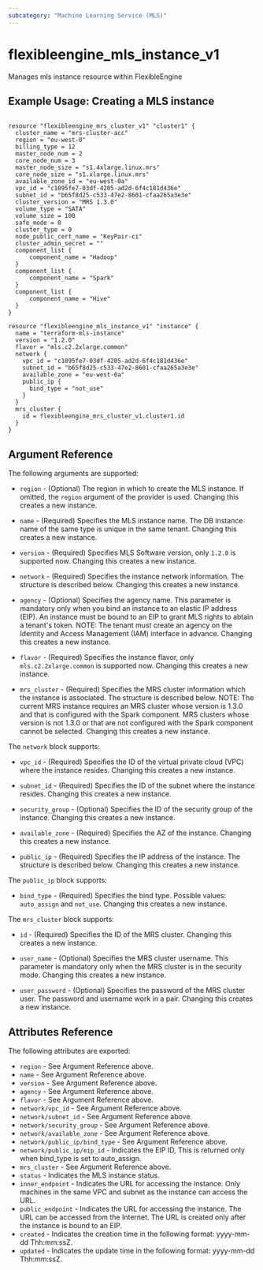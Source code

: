 ```yaml
---
subcategory: "Machine Learning Service (MLS)"
---
```


# flexibleengine\_mls\_instance\_v1

Manages mls instance resource within FlexibleEngine

## Example Usage:  Creating a MLS instance

```hcl

resource "flexibleengine_mrs_cluster_v1" "cluster1" {
  cluster_name = "mrs-cluster-acc"
  region = "eu-west-0"
  billing_type = 12
  master_node_num = 2
  core_node_num = 3
  master_node_size = "s1.4xlarge.linux.mrs"
  core_node_size = "s1.xlarge.linux.mrs"
  available_zone_id = "eu-west-0a"
  vpc_id = "c1095fe7-03df-4205-ad2d-6f4c181d436e"
  subnet_id = "b65f8d25-c533-47e2-8601-cfaa265a3e3e"
  cluster_version = "MRS 1.3.0"
  volume_type = "SATA"
  volume_size = 100
  safe_mode = 0
  cluster_type = 0
  node_public_cert_name = "KeyPair-ci"
  cluster_admin_secret = ""
  component_list {
      component_name = "Hadoop"
  }
  component_list {
      component_name = "Spark"
  }
  component_list {
      component_name = "Hive"
  }
}

resource "flexibleengine_mls_instance_v1" "instance" {
  name = "terraform-mls-instance"
  version = "1.2.0"
  flavor = "mls.c2.2xlarge.common"
  network {
    vpc_id = "c1095fe7-03df-4205-ad2d-6f4c181d436e"
    subnet_id = "b65f8d25-c533-47e2-8601-cfaa265a3e3e"
    available_zone = "eu-west-0a"
    public_ip {
      bind_type = "not_use"
    }
  }
  mrs_cluster {
    id = flexibleengine_mrs_cluster_v1.cluster1.id
  }
}
```

## Argument Reference

The following arguments are supported:

* `region` - (Optional) The region in which to create the MLS instance. If
    omitted, the `region` argument of the provider is used. Changing this
    creates a new instance.

* `name` - (Required) Specifies the MLS instance name. The DB instance name of
    the same type is unique in the same tenant. Changing this creates a new instance.

* `version` - (Required) Specifies MLS Software version, only `1.2.0` is supported now.
  Changing this creates a new instance.

* `network` - (Required) Specifies the instance network information. The structure
  is described below. Changing this creates a new instance.

* `agency` - (Optional) Specifies the agency name. This parameter is mandatory only
  when you bind an instance to an elastic IP address (EIP). An instance must be
  bound to an EIP to grant MLS rights to abtain a tenant's token. NOTE: The tenant
  must create an agency on the Identity and Access Management (IAM) interface in
  advance. Changing this creates a new instance.

* `flavor` - (Required) Specifies the instance flavor, only `mls.c2.2xlarge.common`
  is supported now. Changing this creates a new instance.

* `mrs_cluster` - (Required) Specifies the MRS cluster information which the instance
  is associated. The structure is described below. NOTE: The current MRS instance
  requires an MRS cluster whose version is 1.3.0 and that is configured with the
  Spark component. MRS clusters whose version is not 1.3.0 or that are not configured
  with the Spark component cannot be selected. Changing this creates a new instance.

The `network` block supports:

* `vpc_id` - (Required) Specifies the ID of the virtual private cloud (VPC) where the
  instance resides. Changing this creates a new instance.

* `subnet_id` - (Required) Specifies the ID of the subnet where the instance resides.
  Changing this creates a new instance.

* `security_group` - (Optional) Specifies the ID of the security group of the instance.
  Changing this creates a new instance.

* `available_zone` - (Required) Specifies the AZ of the instance.
  Changing this creates a new instance.

* `public_ip` - (Required) Specifies the IP address of the instance. The structure is
  described below. Changing this creates a new instance.

The `public_ip` block supports:

* `bind_type` - (Required) Specifies the bind type. Possible values: `auto_assign` and
  `not_use`. Changing this creates a new instance.

The `mrs_cluster` block supports:

* `id` - (Required) Specifies the ID of the MRS cluster. Changing this creates a new instance.

* `user_name` - (Optional) Specifies the MRS cluster username. This parameter is mandatory
  only when the MRS cluster is in the security mode. Changing this creates a new instance.

* `user_password` - (Optional) Specifies the password of the MRS cluster user. The password
  and username work in a pair. Changing this creates a new instance.

## Attributes Reference

The following attributes are exported:

* `region` - See Argument Reference above.
* `name` - See Argument Reference above.
* `version` - See Argument Reference above.
* `agency` - See Argument Reference above.
* `flavor` - See Argument Reference above.
* `network/vpc_id` - See Argument Reference above.
* `network/subnet_id` - See Argument Reference above.
* `network/security_group` - See Argument Reference above.
* `network/available_zone` - See Argument Reference above.
* `network/public_ip/bind_type` - See Argument Reference above.
* `network/public_ip/eip_id` - Indicates the EIP ID, This is returned only when bind_type is
  set to auto_assign.
* `mrs_cluster` - See Argument Reference above.
* `status` - Indicates the MLS instance status.
* `inner_endpoint` - Indicates the URL for accessing the instance. Only machines in the same
  VPC and subnet as the instance can access the URL.
* `public_endpoint` - Indicates the URL for accessing the instance. The URL can be accessed
  from the Internet. The URL is created only after the instance is bound to an EIP.
* `created` - Indicates the creation time in the following format: yyyy-mm-dd Thh:mm:ssZ.
* `updated` - Indicates the update time in the following format: yyyy-mm-dd Thh:mm:ssZ.
